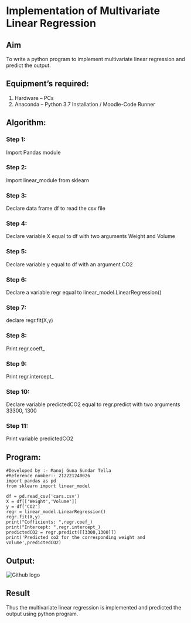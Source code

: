 # Implementation of Multivariate Linear Regression
## Aim
To write a python program to implement multivariate linear regression and predict the output.
## Equipment’s required:
1.	Hardware – PCs
2.	Anaconda – Python 3.7 Installation / Moodle-Code Runner
## Algorithm:
### Step 1:
Import Pandas module

### Step 2:
Import linear_module from sklearn

### Step 3:
Declare data frame df to read the csv file

### Step 4:
Declare variable X equal to df with two arguments Weight and Volume

### Step 5:
Declare variable y equal to df with an argument CO2

### Step 6:
Declare a variable regr equal to linear_model.LinearRegression()

### Step 7:
declare regr.fit(X,y)

### Step 8:
Print regr.coeff_

### Step 9:
Print regr.intercept_

### Step 10:
Declare variable predictedCO2 equal to regr.predict with two arguments 33300, 1300

### Step 11:
Print variable predictedCO2
## Program:
```
#Developed by :- Manoj Guna Sundar Tella
#Reference number:- 212221240026
import pandas as pd
from sklearn import linear_model

df = pd.read_csv('cars.csv')
X = df[['Weight','Volume']]
y = df['CO2']
regr = linear_model.LinearRegression()
regr.fit(X,y)
print("Cofficients: ",regr.coef_)
print("Intercept: ",regr.intercept_)
predictedCO2 = regr.predict([[3300,1300]])
print('Predicted co2 for the corresponding weight and volume',predictedCO2)
```
## Output:
![Github logo](csv.jpeg)
<br>

## Result
Thus the multivariate linear regression is implemented and predicted the output using python program.
